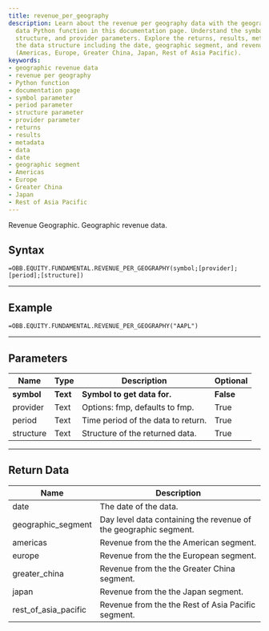 ```yaml
---
title: revenue_per_geography
description: Learn about the revenue per geography data with the geographic revenue
  data Python function in this documentation page. Understand the symbol, period,
  structure, and provider parameters. Explore the returns, results, metadata, and
  the data structure including the date, geographic segment, and revenue by region
  (Americas, Europe, Greater China, Japan, Rest of Asia Pacific).
keywords: 
- geographic revenue data
- revenue per geography
- Python function
- documentation page
- symbol parameter
- period parameter
- structure parameter
- provider parameter
- returns
- results
- metadata
- data
- date
- geographic segment
- Americas
- Europe
- Greater China
- Japan
- Rest of Asia Pacific
---
```


<!-- markdownlint-disable MD041 -->

Revenue Geographic. Geographic revenue data.

## Syntax

```excel wordwrap
=OBB.EQUITY.FUNDAMENTAL.REVENUE_PER_GEOGRAPHY(symbol;[provider];[period];[structure])
```

---

## Example

```excel wordwrap
=OBB.EQUITY.FUNDAMENTAL.REVENUE_PER_GEOGRAPHY("AAPL")
```

---

## Parameters

| Name | Type | Description | Optional |
| ---- | ---- | ----------- | -------- |
| **symbol** | **Text** | **Symbol to get data for.** | **False** |
| provider | Text | Options: fmp, defaults to fmp. | True |
| period | Text | Time period of the data to return. | True |
| structure | Text | Structure of the returned data. | True |

---

## Return Data

| Name | Description |
| ---- | ----------- |
| date | The date of the data.  |
| geographic_segment | Day level data containing the revenue of the geographic segment.  |
| americas | Revenue from the the American segment.  |
| europe | Revenue from the the European segment.  |
| greater_china | Revenue from the the Greater China segment.  |
| japan | Revenue from the the Japan segment.  |
| rest_of_asia_pacific | Revenue from the the Rest of Asia Pacific segment.  |
